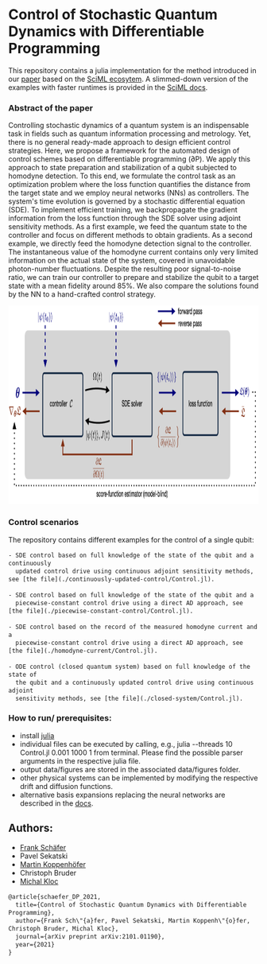 # Control of Stochastic Quantum Dynamics with Differentiable Programming

This repository contains a julia implementation for the method introduced in our
[paper](https://arxiv.org/abs/2101.01190) based on the [SciML ecosytem](https://sciml.ai/).
A slimmed-down version of the examples with faster runtimes is provided in the
[SciML docs](https://diffeqflux.sciml.ai/dev/).

### Abstract of the paper
Controlling stochastic dynamics of a quantum system is an indispensable task in
fields such as quantum information processing and metrology. Yet, there is no general
ready-made approach to design efficient control strategies. Here, we propose a
framework for the automated design of control schemes based on differentiable
programming (∂P). We apply this approach to state preparation and stabilization
of a qubit subjected to homodyne detection. To this end, we formulate the control
task as an optimization problem where the loss function quantifies the distance
from the target state and we employ neural networks (NNs) as controllers. The
system's time evolution is governed by a stochastic differential equation (SDE).
To implement efficient training, we backpropagate the gradient information from
the loss function through the SDE solver using adjoint sensitivity methods. As a
first example, we feed the quantum state to the controller and focus on different
methods to obtain gradients. As a second example, we directly feed the homodyne
detection signal to the controller. The instantaneous value of the homodyne current
contains only very limited information on the actual state of the system, covered
in unavoidable photon-number fluctuations. Despite the resulting poor signal-to-noise
ratio, we can train our controller to prepare and stabilize the qubit to a target
state with a mean fidelity around 85%. We also compare the solutions found by the
NN to a hand-crafted control strategy.


<p align="center">
  <img src="./misc/method.png" alt="scheme" height="400px" width="748px">
</p>

### Control scenarios

The repository contains different examples for the control of a single qubit:

    - SDE control based on full knowledge of the state of the qubit and a continuously
      updated control drive using continuous adjoint sensitivity methods, see [the file](./continuously-updated-control/Control.jl).

    - SDE control based on full knowledge of the state of the qubit and a
      piecewise-constant control drive using a direct AD approach, see [the file](./piecewise-constant-control/Control.jl).

    - SDE control based on the record of the measured homodyne current and a
      piecewise-constant control drive using a direct AD approach, see [the file](./homodyne-current/Control.jl).

    - ODE control (closed quantum system) based on full knowledge of the state of
      the qubit and a continuously updated control drive using continuous adjoint
      sensitivity methods, see [the file](./closed-system/Control.jl).


### How to run/ prerequisites:

- install [julia](https://julialang.org/downloads/)
- individual files can be executed by calling, e.g., julia --threads 10 Control.jl 0.001 1000 1
  from terminal. Please find the possible parser arguments in the respective julia file.
- output data/figures are stored in the associated data/figures folder.
- other physical systems can be implemented by modifying the respective drift and
  diffusion functions.
- alternative basis expansions replacing the neural networks are described in
  the [docs](https://diffeqflux.sciml.ai/dev/layers/BasisLayers/).


## Authors:

- [Frank Schäfer](https://github.com/frankschae)
- Pavel Sekatski
- [Martin Koppenhöfer](https://github.com/mako-git)
- Christoph Bruder
- [Michal Kloc](https://github.com/MikeKlocCZ)

```
@article{schaefer_DP_2021,
  title={Control of Stochastic Quantum Dynamics with Differentiable Programming},
  author={Frank Sch\"{a}fer, Pavel Sekatski, Martin Koppenh\"{o}fer, Christoph Bruder, Michal Kloc},
  journal={arXiv preprint arXiv:2101.01190},
  year={2021}
}
```
